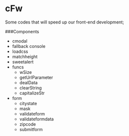 # cFw
Some codes that will speed up our front-end development;

###Components
- cmodal
- fallback console
- loadcss
- matchheight
- sweetalert
- funcs
    - wSize
    - getUrlParameter
    - dealData
    - clearString
    - capitalizeStr
- form
    - citystate
    - mask
    - validateform
    - validateformdata
    - zipcode
    - submitform